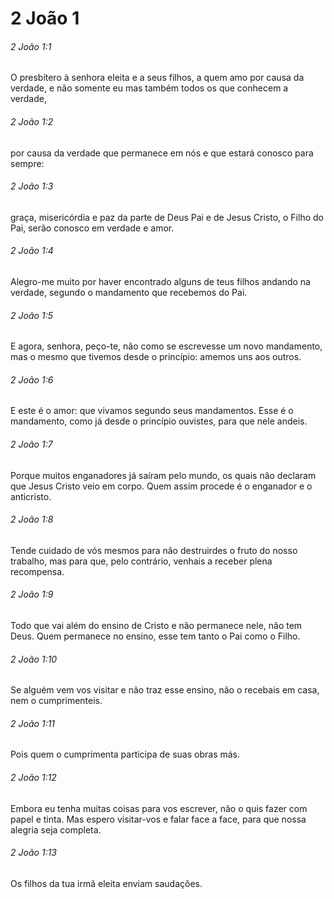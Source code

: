 # 2 João 1

###### 2 João 1:1

O presbítero à senhora eleita e a seus filhos, a quem amo por causa da verdade, e não somente eu mas também todos os que conhecem a verdade,

###### 2 João 1:2

por causa da verdade que permanece em nós e que estará conosco para sempre:

###### 2 João 1:3

graça, misericórdia e paz da parte de Deus Pai e de Jesus Cristo, o Filho do Pai, serão conosco em verdade e amor.

###### 2 João 1:4

Alegro-me muito por haver encontrado alguns de teus filhos andando na verdade, segundo o mandamento que recebemos do Pai.

###### 2 João 1:5

E agora, senhora, peço-te, não como se escrevesse um novo mandamento, mas o mesmo que tivemos desde o princípio: amemos uns aos outros.

###### 2 João 1:6

E este é o amor: que vivamos segundo seus mandamentos. Esse é o mandamento, como já desde o princípio ouvistes, para que nele andeis.

###### 2 João 1:7

Porque muitos enganadores já saíram pelo mundo, os quais não declaram que Jesus Cristo veio em corpo. Quem assim procede é o enganador e o anticristo.

###### 2 João 1:8

Tende cuidado de vós mesmos para não destruirdes o fruto do nosso trabalho, mas para que, pelo contrário, venhais a receber plena recompensa.

###### 2 João 1:9

Todo que vai além do ensino de Cristo e não permanece nele, não tem Deus. Quem permanece no ensino, esse tem tanto o Pai como o Filho.

###### 2 João 1:10

Se alguém vem vos visitar e não traz esse ensino, não o recebais em casa, nem o cumprimenteis.

###### 2 João 1:11

Pois quem o cumprimenta participa de suas obras más.

###### 2 João 1:12

Embora eu tenha muitas coisas para vos escrever, não o quis fazer com papel e tinta. Mas espero visitar-vos e falar face a face, para que nossa alegria seja completa.

###### 2 João 1:13

Os filhos da tua irmã eleita enviam saudações.

